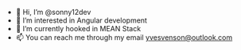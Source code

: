 - 👋 Hi, I’m @sonny12dev
- 👀 I’m interested in Angular development
- 🌱 I’m currently hooked in MEAN Stack
- 📫 You can reach me through my email yvesvenson@outlook.com

<!---
sonny12dev/sonny12dev is a ✨ special ✨ repository because its `README.md` (this file) appears on your GitHub profile.
You can click the Preview link to take a look at your changes.
--->
